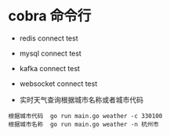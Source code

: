 # cobra 命令行

- redis connect test
- mysql connect test
- kafka connect test
- websocket connect test

- 实时天气查询根据城市名称或者城市代码

````
根据城市代码  go run main.go weather -c 330100
根据城市名称  go run main.go weather -n 杭州市
````